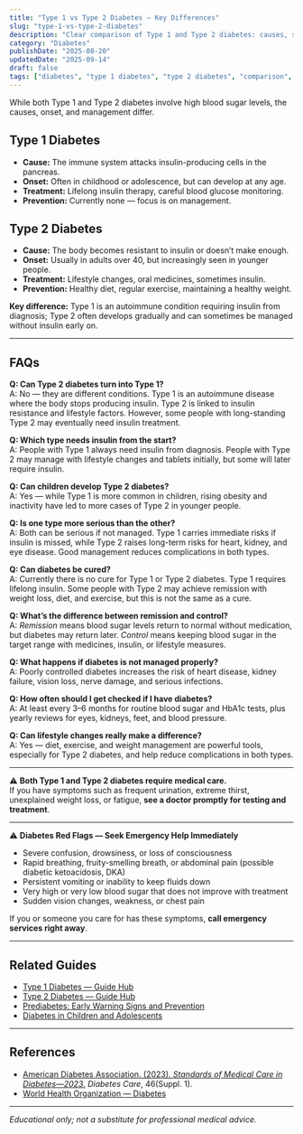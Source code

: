 ```yaml
---
title: "Type 1 vs Type 2 Diabetes — Key Differences"
slug: "type-1-vs-type-2-diabetes"
description: "Clear comparison of Type 1 and Type 2 diabetes: causes, symptoms, treatment, prevention, and emergency red flags."
category: "Diabetes"
publishDate: "2025-08-20"
updatedDate: "2025-09-14"
draft: false
tags: ["diabetes", "type 1 diabetes", "type 2 diabetes", "comparison", "patientguide"]
---
```


While both Type 1 and Type 2 diabetes involve high blood sugar levels, the causes, onset, and management differ.

## Type 1 Diabetes
- **Cause:** The immune system attacks insulin-producing cells in the pancreas.  
- **Onset:** Often in childhood or adolescence, but can develop at any age.  
- **Treatment:** Lifelong insulin therapy, careful blood glucose monitoring.  
- **Prevention:** Currently none — focus is on management.  

## Type 2 Diabetes
- **Cause:** The body becomes resistant to insulin or doesn’t make enough.  
- **Onset:** Usually in adults over 40, but increasingly seen in younger people.  
- **Treatment:** Lifestyle changes, oral medicines, sometimes insulin.  
- **Prevention:** Healthy diet, regular exercise, maintaining a healthy weight.  

**Key difference:** Type 1 is an autoimmune condition requiring insulin from diagnosis; Type 2 often develops gradually and can sometimes be managed without insulin early on.  

---

## FAQs

**Q: Can Type 2 diabetes turn into Type 1?**  
A: No — they are different conditions. Type 1 is an autoimmune disease where the body stops producing insulin. Type 2 is linked to insulin resistance and lifestyle factors. However, some people with long-standing Type 2 may eventually need insulin treatment.

**Q: Which type needs insulin from the start?**  
A: People with Type 1 always need insulin from diagnosis. People with Type 2 may manage with lifestyle changes and tablets initially, but some will later require insulin.

**Q: Can children develop Type 2 diabetes?**  
A: Yes — while Type 1 is more common in children, rising obesity and inactivity have led to more cases of Type 2 in younger people.

**Q: Is one type more serious than the other?**  
A: Both can be serious if not managed. Type 1 carries immediate risks if insulin is missed, while Type 2 raises long-term risks for heart, kidney, and eye disease. Good management reduces complications in both types.

**Q: Can diabetes be cured?**  
A: Currently there is no cure for Type 1 or Type 2 diabetes. Type 1 requires lifelong insulin. Some people with Type 2 may achieve remission with weight loss, diet, and exercise, but this is not the same as a cure.

**Q: What’s the difference between remission and control?**  
A: *Remission* means blood sugar levels return to normal without medication, but diabetes may return later. *Control* means keeping blood sugar in the target range with medicines, insulin, or lifestyle measures.

**Q: What happens if diabetes is not managed properly?**  
A: Poorly controlled diabetes increases the risk of heart disease, kidney failure, vision loss, nerve damage, and serious infections.

**Q: How often should I get checked if I have diabetes?**  
A: At least every 3–6 months for routine blood sugar and HbA1c tests, plus yearly reviews for eyes, kidneys, feet, and blood pressure.

**Q: Can lifestyle changes really make a difference?**  
A: Yes — diet, exercise, and weight management are powerful tools, especially for Type 2 diabetes, and help reduce complications in both types.

---

⚠️ **Both Type 1 and Type 2 diabetes require medical care.**  
If you have symptoms such as frequent urination, extreme thirst, unexplained weight loss, or fatigue, **see a doctor promptly for testing and treatment**.

---

⚠️ **Diabetes Red Flags — Seek Emergency Help Immediately**
- Severe confusion, drowsiness, or loss of consciousness  
- Rapid breathing, fruity-smelling breath, or abdominal pain (possible diabetic ketoacidosis, DKA)  
- Persistent vomiting or inability to keep fluids down  
- Very high or very low blood sugar that does not improve with treatment  
- Sudden vision changes, weakness, or chest pain  

If you or someone you care for has these symptoms, **call emergency services right away**.

---

## Related Guides
- [Type 1 Diabetes — Guide Hub](/guides/type-1-diabetes)  
- [Type 2 Diabetes — Guide Hub](/guides/type-2-diabetes)  
- [Prediabetes: Early Warning Signs and Prevention](/guides/prediabetes)  
- [Diabetes in Children and Adolescents](/guides/diabetes-children-adolescents)  

---

## References
- [American Diabetes Association. (2023). *Standards of Medical Care in Diabetes—2023.*](https://doi.org/10.2337/dc23-SINT) *Diabetes Care*, 46(Suppl. 1).  
- [World Health Organization — Diabetes](https://www.who.int/health-topics/diabetes)  

---

*Educational only; not a substitute for professional medical advice.*

